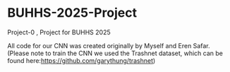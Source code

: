 # BUHHS-2025-Project
Project-0 , Project for BUHHS 2025 

All code for our CNN was created originally by Myself and Eren Safar. (Please note to train the CNN we used the Trashnet dataset, which can be found here:https://github.com/garythung/trashnet)
